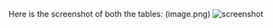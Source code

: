 Here is the screenshot of both the tables:
(image.png)
![screenshot](https://github.com/bravo9798/data_visualize_task/assets/63593836/3d73e432-a857-4af1-b3bc-0511ec5b8ec4)
